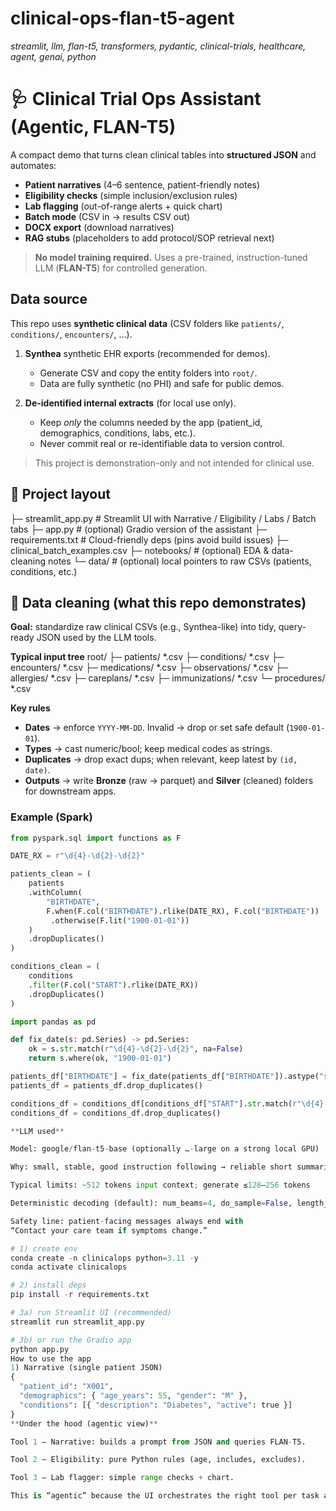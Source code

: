 # clinical-ops-flan-t5-agent
_streamlit, llm, flan-t5, transformers, pydantic, clinical-trials, healthcare, agent, genai, python_

# 🩺 Clinical Trial Ops Assistant (Agentic, FLAN-T5)

A compact demo that turns clean clinical tables into **structured JSON** and automates:

- **Patient narratives** (4–6 sentence, patient-friendly notes)
- **Eligibility checks** (simple inclusion/exclusion rules)
- **Lab flagging** (out-of-range alerts + quick chart)
- **Batch mode** (CSV in → results CSV out)
- **DOCX export** (download narratives)
- **RAG stubs** (placeholders to add protocol/SOP retrieval next)

> **No model training required.** Uses a pre-trained, instruction-tuned LLM (**FLAN-T5**) for controlled generation.
## Data source

This repo uses **synthetic clinical data** (CSV folders like `patients/`, `conditions/`, `encounters/`, …).

1) **Synthea** synthetic EHR exports (recommended for demos).  
   - Generate CSV and copy the entity folders into `root/`.
   - Data are fully synthetic (no PHI) and safe for public demos.

2) **De-identified internal extracts** (for local use only).  
   - Keep *only* the columns needed by the app (patient_id, demographics, conditions, labs, etc.).
   - Never commit real or re-identifiable data to version control.

> This project is demonstration-only and not intended for clinical use.

## 🧱 Project layout
├─ streamlit_app.py # Streamlit UI with Narrative / Eligibility / Labs / Batch tabs
├─ app.py # (optional) Gradio version of the assistant
├─ requirements.txt # Cloud-friendly deps (pins avoid build issues)
├─ clinical_batch_examples.csv
├─ notebooks/ # (optional) EDA & data-cleaning notes
└─ data/ # (optional) local pointers to raw CSVs (patients, conditions, etc.)

## 🧼 Data cleaning (what this repo demonstrates)

**Goal:** standardize raw clinical CSVs (e.g., Synthea-like) into tidy, query-ready JSON used by the LLM tools.

**Typical input tree**
root/
├─ patients/ *.csv
├─ conditions/ *.csv
├─ encounters/ *.csv
├─ medications/ *.csv
├─ observations/ *.csv
├─ allergies/ *.csv
├─ careplans/ *.csv
├─ immunizations/ *.csv
└─ procedures/ *.csv


**Key rules**
- **Dates** → enforce `YYYY-MM-DD`. Invalid → drop or set safe default (`1900-01-01`).
- **Types** → cast numeric/bool; keep medical codes as strings.
- **Duplicates** → drop exact dups; when relevant, keep latest by `(id, date)`.
- **Outputs** → write **Bronze** (raw → parquet) and **Silver** (cleaned) folders for downstream apps.

### Example (Spark)
```python
from pyspark.sql import functions as F

DATE_RX = r"\d{4}-\d{2}-\d{2}"

patients_clean = (
    patients
    .withColumn(
        "BIRTHDATE",
        F.when(F.col("BIRTHDATE").rlike(DATE_RX), F.col("BIRTHDATE"))
         .otherwise(F.lit("1900-01-01"))
    )
    .dropDuplicates()
)

conditions_clean = (
    conditions
    .filter(F.col("START").rlike(DATE_RX))
    .dropDuplicates()
)

import pandas as pd

def fix_date(s: pd.Series) -> pd.Series:
    ok = s.str.match(r"\d{4}-\d{2}-\d{2}", na=False)
    return s.where(ok, "1900-01-01")

patients_df["BIRTHDATE"] = fix_date(patients_df["BIRTHDATE"]).astype("string")
patients_df = patients_df.drop_duplicates()

conditions_df = conditions_df[conditions_df["START"].str.match(r"\d{4}-\d{2}-\d{2}", na=False)]
conditions_df = conditions_df.drop_duplicates()

**LLM used**

Model: google/flan-t5-base (optionally …-large on a strong local GPU)

Why: small, stable, good instruction following → reliable short summaries

Typical limits: ~512 tokens input context; generate ≤128–256 tokens

Deterministic decoding (default): num_beams=4, do_sample=False, length_penalty=0.9, no_repeat_ngram_size=3

Safety line: patient-facing messages always end with
“Contact your care team if symptoms change.”

# 1) create env
conda create -n clinicalops python=3.11 -y
conda activate clinicalops

# 2) install deps
pip install -r requirements.txt

# 3a) run Streamlit UI (recommended)
streamlit run streamlit_app.py

# 3b) or run the Gradio app
python app.py
How to use the app
1) Narrative (single patient JSON)
{
  "patient_id": "X001",
  "demographics": { "age_years": 55, "gender": "M" },
  "conditions": [{ "description": "Diabetes", "active": true }]
}
**Under the hood (agentic view)**

Tool 1 — Narrative: builds a prompt from JSON and queries FLAN-T5.

Tool 2 — Eligibility: pure Python rules (age, includes, excludes).

Tool 3 — Lab flagger: simple range checks + chart.

This is “agentic” because the UI orchestrates the right tool per task and enforces prompt discipline (no free-form model chatter).
